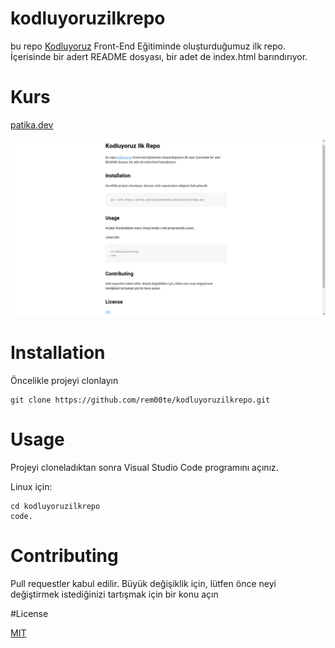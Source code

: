 # kodluyoruzilkrepo

bu repo [Kodluyoruz](https://kodluyoruz.org) Front-End Eğitiminde oluşturduğumuz ilk repo. İçerisinde bir adert README dosyası, bir adet de index.html barındırıyor.

# Kurs 
[patika.dev](https://patika.dev)

![](https://raw.githubusercontent.com/Kodluyoruz/taskforce/main/git/odev1/figures/markdown.png)


# Installation 

Öncelikle projeyi clonlayın 

```
git clone https://github.com/rem00te/kodluyoruzilkrepo.git
```


# Usage 

Projeyi cloneladıktan sonra Visual Studio Code programını açınız. 

Linux için:

```
cd kodluyoruzilkrepo
code. 
```

# Contributing 

Pull requestler kabul edilir. Büyük değişiklik için, lütfen önce neyi değiştirmek istediğinizi tartışmak için bir konu açın 

#License 

[MIT](https://choosealicense.com/licenses/mit/)
